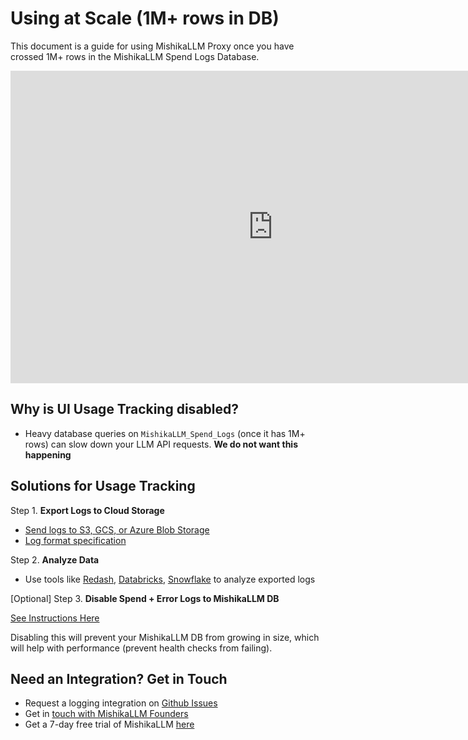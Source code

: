 # Using at Scale (1M+ rows in DB)

This document is a guide for using MishikaLLM Proxy once you have crossed 1M+ rows in the MishikaLLM Spend Logs Database.

<iframe width="840" height="500" src="https://www.loom.com/embed/eafd90d5374d4633b99c441fb04df351" frameborder="0" webkitallowfullscreen mozallowfullscreen allowfullscreen></iframe>

## Why is UI Usage Tracking disabled?
- Heavy database queries on `MishikaLLM_Spend_Logs` (once it has 1M+ rows) can slow down your LLM API requests. **We do not want this happening**

## Solutions for Usage Tracking

Step 1. **Export Logs to Cloud Storage**
   - [Send logs to S3, GCS, or Azure Blob Storage](https://docs.21t.cc/docs/proxy/logging)
   - [Log format specification](https://docs.21t.cc/docs/proxy/logging_spec)

Step 2. **Analyze Data**
   - Use tools like [Redash](https://redash.io/), [Databricks](https://www.databricks.com/), [Snowflake](https://www.snowflake.com/en/) to analyze exported logs

[Optional] Step 3. **Disable Spend + Error Logs to MishikaLLM DB**

[See Instructions Here](./prod#6-disable-spend_logs--error_logs-if-not-using-the-mishikallm-ui)

Disabling this will prevent your MishikaLLM DB from growing in size, which will help with performance (prevent health checks from failing).

## Need an Integration? Get in Touch

- Request a logging integration on [Github Issues](https://github.com/skorpland/mishikallm/issues)
- Get in [touch with MishikaLLM Founders](https://calendly.com/d/4mp-gd3-k5k/mishikallm-1-1-onboarding-chat)
- Get a 7-day free trial of MishikaLLM [here](https://21t.cc#trial)



